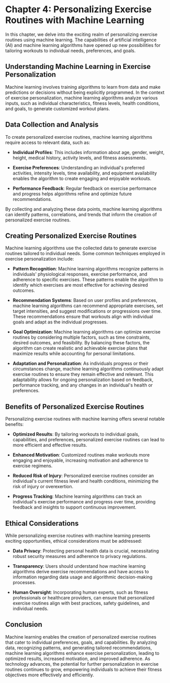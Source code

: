 Chapter 4: Personalizing Exercise Routines with Machine Learning
================================================================

In this chapter, we delve into the exciting realm of personalizing exercise routines using machine learning. The capabilities of artificial intelligence (AI) and machine learning algorithms have opened up new possibilities for tailoring workouts to individual needs, preferences, and goals.

Understanding Machine Learning in Exercise Personalization
----------------------------------------------------------

Machine learning involves training algorithms to learn from data and make predictions or decisions without being explicitly programmed. In the context of exercise personalization, machine learning algorithms analyze various inputs, such as individual characteristics, fitness levels, health conditions, and goals, to generate customized workout plans.

Data Collection and Analysis
----------------------------

To create personalized exercise routines, machine learning algorithms require access to relevant data, such as:

* **Individual Profiles**: This includes information about age, gender, weight, height, medical history, activity levels, and fitness assessments.

* **Exercise Preferences**: Understanding an individual's preferred activities, intensity levels, time availability, and equipment availability enables the algorithm to create engaging and enjoyable workouts.

* **Performance Feedback**: Regular feedback on exercise performance and progress helps algorithms refine and optimize future recommendations.

By collecting and analyzing these data points, machine learning algorithms can identify patterns, correlations, and trends that inform the creation of personalized exercise routines.

Creating Personalized Exercise Routines
---------------------------------------

Machine learning algorithms use the collected data to generate exercise routines tailored to individual needs. Some common techniques employed in exercise personalization include:

* **Pattern Recognition**: Machine learning algorithms recognize patterns in individuals' physiological responses, exercise performance, and adherence to specific exercises. These patterns enable the algorithm to identify which exercises are most effective for achieving desired outcomes.

* **Recommendation Systems**: Based on user profiles and preferences, machine learning algorithms can recommend appropriate exercises, set target intensities, and suggest modifications or progressions over time. These recommendations ensure that workouts align with individual goals and adapt as the individual progresses.

* **Goal Optimization**: Machine learning algorithms can optimize exercise routines by considering multiple factors, such as time constraints, desired outcomes, and feasibility. By balancing these factors, the algorithm can create realistic and achievable exercise plans that maximize results while accounting for personal limitations.

* **Adaptation and Personalization**: As individuals progress or their circumstances change, machine learning algorithms continuously adapt exercise routines to ensure they remain effective and relevant. This adaptability allows for ongoing personalization based on feedback, performance tracking, and any changes in an individual's health or preferences.

Benefits of Personalized Exercise Routines
------------------------------------------

Personalizing exercise routines with machine learning offers several notable benefits:

* **Optimized Results**: By tailoring workouts to individual goals, capabilities, and preferences, personalized exercise routines can lead to more efficient and effective results.

* **Enhanced Motivation**: Customized routines make workouts more engaging and enjoyable, increasing motivation and adherence to exercise regimens.

* **Reduced Risk of Injury**: Personalized exercise routines consider an individual's current fitness level and health conditions, minimizing the risk of injury or overexertion.

* **Progress Tracking**: Machine learning algorithms can track an individual's exercise performance and progress over time, providing feedback and insights to support continuous improvement.

Ethical Considerations
----------------------

While personalizing exercise routines with machine learning presents exciting opportunities, ethical considerations must be addressed:

* **Data Privacy**: Protecting personal health data is crucial, necessitating robust security measures and adherence to privacy regulations.

* **Transparency**: Users should understand how machine learning algorithms derive exercise recommendations and have access to information regarding data usage and algorithmic decision-making processes.

* **Human Oversight**: Incorporating human experts, such as fitness professionals or healthcare providers, can ensure that personalized exercise routines align with best practices, safety guidelines, and individual needs.

Conclusion
----------

Machine learning enables the creation of personalized exercise routines that cater to individual preferences, goals, and capabilities. By analyzing data, recognizing patterns, and generating tailored recommendations, machine learning algorithms enhance exercise personalization, leading to optimized results, increased motivation, and improved adherence. As technology advances, the potential for further personalization in exercise routines continues to grow, empowering individuals to achieve their fitness objectives more effectively and efficiently.
